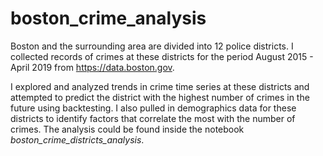 # boston_crime_analysis
Boston and the surrounding area are divided into 12 police districts. I collected records of crimes at these districts for the period August 2015 - April 2019 from https://data.boston.gov. <br>

I explored and analyzed trends in crime time series at these districts and attempted to predict the district with the highest number of crimes in the future using backtesting. I also pulled in demographics data for these districts to identify factors that correlate the most with the number of crimes. The analysis could be found inside the notebook *boston_crime_districts_analysis*.
